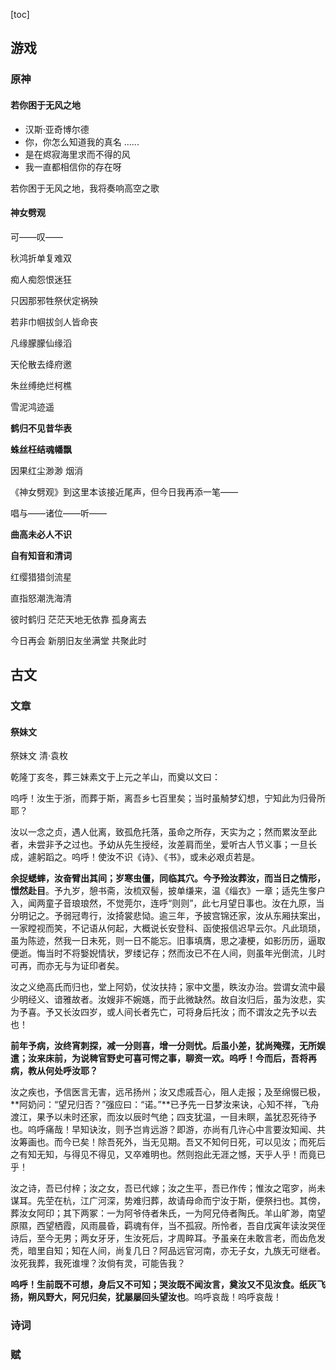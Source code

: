 [toc]
## 游戏
### 原神
#### 若你困于无风之地
- 汉斯·亚奇博尔德
- 你，你怎么知道我的真名
......
- 是在烬寂海里求而不得的风
- 我一直都相信你的存在呀

若你困于无风之地，我将奏响高空之歌

#### 神女劈观

可——叹——

秋鸿折单复难双

痴人痴怨恨迷狂

只因那邪牲祭伏定祸殃

若非巾帼拔剑人皆命丧

凡缘朦朦仙缘滔

天伦散去绛府邀

朱丝缚绝烂柯樵

雪泥鸿迹遥

**鹤归不见昔华表**

**蛛丝枉结魂幡飘**

因果红尘渺渺 烟消

《神女劈观》到这里本该接近尾声，但今日我再添一笔——

唱与——诸位——听——

**曲高未必人不识**

**自有知音和清词**

红缨猎猎剑流星

直指怒潮洗海清

彼时鹤归 茫茫天地无依靠 孤身离去

今日再会 新朋旧友坐满堂 共聚此时

## 古文
### 文章
#### 祭妹文

祭妹文 清·袁枚

乾隆丁亥冬，葬三妹素文于上元之羊山，而奠以文曰：

呜呼！汝生于浙，而葬于斯，离吾乡七百里矣；当时虽觭梦幻想，宁知此为归骨所耶？

汝以一念之贞，遇人仳离，致孤危托落，虽命之所存，天实为之；然而累汝至此者，未尝非予之过也。予幼从先生授经，汝差肩而坐，爱听古人节义事；一旦长成，遽躬蹈之。呜呼！使汝不识《诗》、《书》，或未必艰贞若是。

**余捉蟋蟀，汝奋臂出其间；岁寒虫僵，同临其穴。今予殓汝葬汝，而当日之情形，憬然赴目**。予九岁，憩书斋，汝梳双髻，披单缣来，温《缁衣》一章；适先生奓户入，闻两童子音琅琅然，不觉莞尔，连呼“则则”，此七月望日事也。汝在九原，当分明记之。予弱冠粤行，汝掎裳悲恸。逾三年，予披宫锦还家，汝从东厢扶案出，一家瞠视而笑，不记语从何起，大概说长安登科、函使报信迟早云尔。凡此琐琐，虽为陈迹，然我一日未死，则一日不能忘。旧事填膺，思之凄梗，如影历历，逼取便逝。悔当时不将嫛婗情状，罗缕记存；然而汝已不在人间，则虽年光倒流，儿时可再，而亦无与为证印者矣。

汝之义绝高氏而归也，堂上阿奶，仗汝扶持；家中文墨，眣汝办治。尝谓女流中最少明经义、谙雅故者。汝嫂非不婉嫕，而于此微缺然。故自汝归后，虽为汝悲，实为予喜。予又长汝四岁，或人间长者先亡，可将身后托汝；而不谓汝之先予以去也！

**前年予病，汝终宵刺探，减一分则喜，增一分则忧。后虽小差，犹尚殗殜，无所娱遣；汝来床前，为说稗官野史可喜可愕之事，聊资一欢。呜呼！今而后，吾将再病，教从何处呼汝耶？**

汝之疾也，予信医言无害，远吊扬州；汝又虑戚吾心，阻人走报；及至绵惙已极，**阿奶问：“望兄归否？”强应曰：“诺。”**已予先一日梦汝来诀，心知不祥，飞舟渡江，果予以未时还家，而汝以辰时气绝；四支犹温，一目未瞑，盖犹忍死待予也。呜呼痛哉！早知诀汝，则予岂肯远游？即游，亦尚有几许心中言要汝知闻、共汝筹画也。而今已矣！除吾死外，当无见期。吾又不知何日死，可以见汝；而死后之有知无知，与得见不得见，又卒难明也。然则抱此无涯之憾，天乎人乎！而竟已乎！

汝之诗，吾已付梓；汝之女，吾已代嫁；汝之生平，吾已作传；惟汝之窀穸，尚未谋耳。先茔在杭，江广河深，势难归葬，故请母命而宁汝于斯，便祭扫也。其傍，葬汝女阿印；其下两冢：一为阿爷侍者朱氏，一为阿兄侍者陶氏。羊山旷渺，南望原隰，西望栖霞，风雨晨昏，羁魂有伴，当不孤寂。所怜者，吾自戊寅年读汝哭侄诗后，至今无男；两女牙牙，生汝死后，才周睟耳。予虽亲在未敢言老，而齿危发秃，暗里自知；知在人间，尚复几日？阿品远官河南，亦无子女，九族无可继者。汝死我葬，我死谁埋？汝倘有灵，可能告我？

**呜呼！生前既不可想，身后又不可知；哭汝既不闻汝言，奠汝又不见汝食。纸灰飞扬，朔风野大，阿兄归矣，犹屡屡回头望汝也**。呜呼哀哉！呜呼哀哉！
### 诗词
### 赋